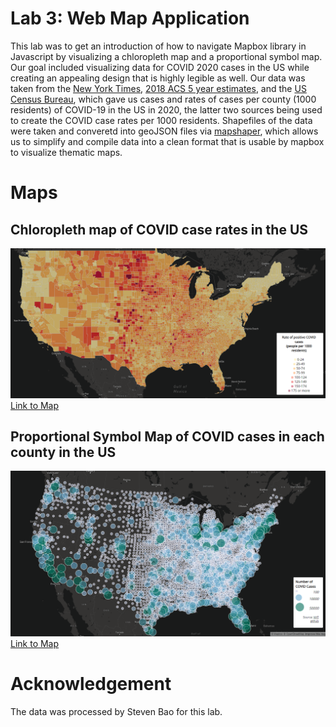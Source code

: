 # Lab 3: Web Map Application

This lab was to get an introduction of how to navigate Mapbox library in Javascript by visualizing a chloropleth map and a proportional symbol map. Our goal included visualizing data for COVID 2020 cases in the US while creating an appealing design that is highly legible as well. Our data was taken from the [New York Times](https://github.com/nytimes/covid-19-data/blob/43d32dde2f87bd4dafbb7d23f5d9e878124018b8/live/us-counties.csv), [2018 ACS 5 year estimates](https://data.census.gov/cedsci/table?g=0100000US.050000&d=ACS%205-Year%20Estimates%20Data%20Profiles&tid=ACSDP5Y2018.DP05&hidePreview=true), and the [US Census Bureau](https://www.census.gov/geographies/mapping-files/time-series/geo/carto-boundary-file.html), which gave us cases and rates of cases per county (1000 residents) of COVID-19 in the US in 2020, the latter two sources being used to create the COVID case rates per 1000 residents. Shapefiles of the data were taken and converetd into geoJSON files via [mapshaper](https://mapshaper.org/), which allows us to simplify and compile data into a clean format that is usable by mapbox to visualize thematic maps.

# Maps

## Chloropleth map of COVID case rates in the US

![chloropleth map of covid case rates](img/rates.png)
[Link to Map](map1.html)

## Proportional Symbol Map of COVID cases in each county in the US

![proportional symbol map of covid cases](img/cases.png)
[Link to Map](map2.html)

# Acknowledgement

The data was processed by Steven Bao for this lab.